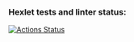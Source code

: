 ### Hexlet tests and linter status:
[![Actions Status](https://github.com/Eric-tech777/python-project-49/actions/workflows/hexlet-check.yml/badge.svg)](https://github.com/Eric-tech777/python-project-49/actions)